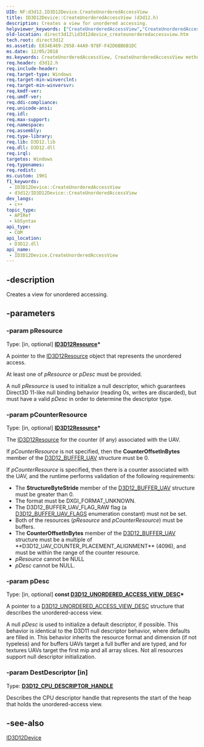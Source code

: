 ```yaml
---
UID: NF:d3d12.ID3D12Device.CreateUnorderedAccessView
title: ID3D12Device::CreateUnorderedAccessView (d3d12.h)
description: Creates a view for unordered accessing.
helpviewer_keywords: ["CreateUnorderedAccessView","CreateUnorderedAccessView method","CreateUnorderedAccessView method","ID3D12Device interface","ID3D12Device interface","CreateUnorderedAccessView method","ID3D12Device.CreateUnorderedAccessView","ID3D12Device::CreateUnorderedAccessView","d3d12/ID3D12Device::CreateUnorderedAccessView","direct3d12.id3d12device_createunorderedaccessview"]
old-location: direct3d12\id3d12device_createunorderedaccessview.htm
tech.root: direct3d12
ms.assetid: E834E469-2958-44A9-978F-F42D6BB6B1DC
ms.date: 12/05/2018
ms.keywords: CreateUnorderedAccessView, CreateUnorderedAccessView method, CreateUnorderedAccessView method,ID3D12Device interface, ID3D12Device interface,CreateUnorderedAccessView method, ID3D12Device.CreateUnorderedAccessView, ID3D12Device::CreateUnorderedAccessView, d3d12/ID3D12Device::CreateUnorderedAccessView, direct3d12.id3d12device_createunorderedaccessview
req.header: d3d12.h
req.include-header: 
req.target-type: Windows
req.target-min-winverclnt: 
req.target-min-winversvr: 
req.kmdf-ver: 
req.umdf-ver: 
req.ddi-compliance: 
req.unicode-ansi: 
req.idl: 
req.max-support: 
req.namespace: 
req.assembly: 
req.type-library: 
req.lib: D3D12.lib
req.dll: D3D12.dll
req.irql: 
targetos: Windows
req.typenames: 
req.redist: 
ms.custom: 19H1
f1_keywords:
 - ID3D12Device::CreateUnorderedAccessView
 - d3d12/ID3D12Device::CreateUnorderedAccessView
dev_langs:
 - c++
topic_type:
 - APIRef
 - kbSyntax
api_type:
 - COM
api_location:
 - D3D12.dll
api_name:
 - ID3D12Device.CreateUnorderedAccessView
---
```


## -description

Creates a view for unordered accessing.

## -parameters

### -param pResource

Type: [in, optional] <b><a href="/windows/win32/api/d3d12/nn-d3d12-id3d12resource">ID3D12Resource</a>*</b>

A pointer to the <a href="/windows/win32/api/d3d12/nn-d3d12-id3d12resource">ID3D12Resource</a> object that represents the unordered access.
          
At least one of <i>pResource</i> or <i>pDesc</i> must be provided.

A null <i>pResource</i> is used to initialize a null descriptor, which guarantees Direct3D 11-like null binding behavior (reading 0s, writes are discarded), but must have a valid <i>pDesc</i> in order to determine the descriptor type.

### -param pCounterResource

Type: [in, optional] <b><a href="/windows/win32/api/d3d12/nn-d3d12-id3d12resource">ID3D12Resource</a>*</b>

The <a href="/windows/win32/api/d3d12/nn-d3d12-id3d12resource">ID3D12Resource</a> for the counter (if any) associated with the UAV.

If <i>pCounterResource</i> is not specified, then the <b>CounterOffsetInBytes</b> member of the <a href="/windows/win32/api/d3d12/ns-d3d12-d3d12_buffer_uav">D3D12_BUFFER_UAV</a> structure must be 0.

If <i>pCounterResource</i> is specified, then there is a counter associated with the UAV, and the runtime performs validation of the following requirements:

<ul>
<li>The <b>StructureByteStride</b> member of the <a href="/windows/win32/api/d3d12/ns-d3d12-d3d12_buffer_uav">D3D12_BUFFER_UAV</a> structure must be greater than 0.
              </li>
<li>The format must be DXGI_FORMAT_UNKNOWN.
              </li>
<li>The D3D12_BUFFER_UAV_FLAG_RAW flag (a <a href="/windows/win32/api/d3d12/ne-d3d12-d3d12_buffer_uav_flags">D3D12_BUFFER_UAV_FLAGS</a> enumeration constant) must not be set.
              </li>
<li>Both of the resources (<i>pResource</i> and <i>pCounterResource</i>) must be buffers.
              </li>
<li>The <b>CounterOffsetInBytes</b> member of the <a href="/windows/win32/api/d3d12/ns-d3d12-d3d12_buffer_uav">D3D12_BUFFER_UAV</a> structure must be a multiple of **D3D12_UAV_COUNTER_PLACEMENT_ALIGNMENT** (4096), and must be within the range of the counter resource.
              </li>
<li><i>pResource</i> cannot be NULL
              </li>
<li><i>pDesc</i> cannot be NULL.
              </li>
</ul>

### -param pDesc

Type: [in, optional] <b>const <a href="/windows/win32/api/d3d12/ns-d3d12-d3d12_unordered_access_view_desc">D3D12_UNORDERED_ACCESS_VIEW_DESC</a>*</b>

A pointer to a <a href="/windows/win32/api/d3d12/ns-d3d12-d3d12_unordered_access_view_desc">D3D12_UNORDERED_ACCESS_VIEW_DESC</a> structure that describes the unordered-access view.
          
A null <i>pDesc</i> is used to initialize a default descriptor, if possible. This behavior is identical to the D3D11 null descriptor behavior, where defaults are filled in. This behavior inherits the resource format and dimension (if not typeless) and for buffers UAVs target a full buffer and are typed, and for textures UAVs target the first mip and all array slices. Not all resources support null descriptor initialization.

### -param DestDescriptor [in]

Type: <b><a href="/windows/win32/api/d3d12/ns-d3d12-d3d12_cpu_descriptor_handle">D3D12_CPU_DESCRIPTOR_HANDLE</a></b>

Describes the CPU descriptor handle that represents the start of the heap that holds the unordered-access view.

## -see-also

<a href="/windows/win32/api/d3d12/nn-d3d12-id3d12device">ID3D12Device</a>
